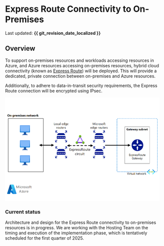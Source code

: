 # Express Route Connectivity to On-Premises

Last updated: **{{ git_revision_date_localized }}**

## Overview

To support on-premises resources and workloads accessing resources in Azure, and Azure resources accessing on-premises resources, hybrid cloud connectivity (known as [Express Route](https://learn.microsoft.com/en-us/azure/expressroute/expressroute-introduction)) will be deployed. This will provide a dedicated, private connection between on-premises and Azure resources.

Additionally, to adhere to data-in-transit security requirements, the Express Route connection will be encrypted using IPsec.

![Express Route](../images/express-route.png "Express Route")

### Current status

Architecture and design for the Express Route connectivity to on-premises resources is in progress. We are working with the Hosting Team on the timing and execution of the implementation phase, which is tentatively scheduled for the first quarter of 2025.
